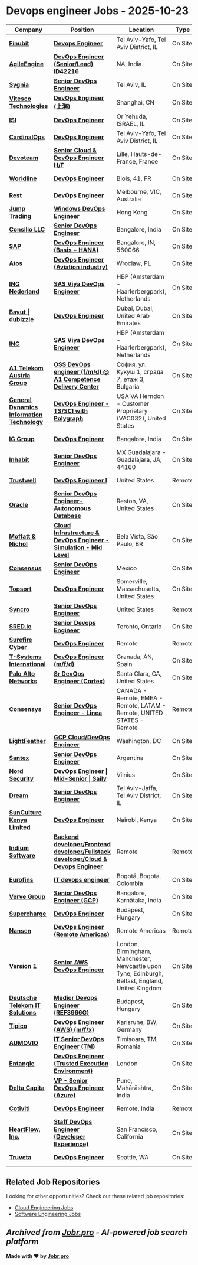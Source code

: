 # Devops engineer Jobs - 2025-10-23

| Company | Position | Location | Type | Date |
| ------- | -------- | -------- | ---- | ------ |
| **[Finubit](https://finubit.com/)** | **[Devops Engineer](https://jobr.pro/job/30865158/devops-engineer?utm_source=github&utm_medium=repo&utm_campaign=github-devops-jobs)** | Tel Aviv-Yafo, Tel Aviv District, IL | On Site | Oct 23 |
| **[AgileEngine](https://agileengine.com/)** | **[DevOps Engineer (Senior/Lead) ID42216](https://jobr.pro/job/30855112/devops-engineer-seniorlead-id42216?utm_source=github&utm_medium=repo&utm_campaign=github-devops-jobs)** | NA, India | On Site | Oct 23 |
| **[Sygnia](https://www.sygnia.co/)** | **[Senior DevOps Engineer](https://jobr.pro/job/30864067/senior-devops-engineer?utm_source=github&utm_medium=repo&utm_campaign=github-devops-jobs)** | Tel Aviv, IL | On Site | Oct 23 |
| **[Vitesco Technologies](https://www.vitesco-technologies.com)** | **[DevOps Engineer (上海)](https://jobr.pro/job/30833972/devops-engineer-?utm_source=github&utm_medium=repo&utm_campaign=github-devops-jobs)** | Shanghai, CN | On Site | Oct 23 |
| **[ISI](https://www.imagesatintl.com/)** | **[DevOps Engineer](https://jobr.pro/job/30864541/devops-engineer?utm_source=github&utm_medium=repo&utm_campaign=github-devops-jobs)** | Or Yehuda, ISRAEL, IL | On Site | Oct 23 |
| **[CardinalOps](https://www.cardinalops.com/)** | **[DevOps Engineer](https://jobr.pro/job/30865441/devops-engineer?utm_source=github&utm_medium=repo&utm_campaign=github-devops-jobs)** | Tel Aviv-Yafo, Tel Aviv District, IL | On Site | Oct 23 |
| **[Devoteam](https://www.devoteam.com/)** | **[Senior Cloud & DevOps Engineer H/F](https://jobr.pro/job/30850726/senior-cloud-devops-engineer-hf?utm_source=github&utm_medium=repo&utm_campaign=github-devops-jobs)** | Lille, Hauts-de-France, France | On Site | Oct 23 |
| **[Worldline](https://www.worldline.com)** | **[DevOps Engineer](https://jobr.pro/job/30820811/devops-engineer?utm_source=github&utm_medium=repo&utm_campaign=github-devops-jobs)** | Blois, 41, FR | On Site | Oct 23 |
| **[Rest](https://rest.com.au/)** | **[DevOps Engineer](https://jobr.pro/job/30814875/devops-engineer?utm_source=github&utm_medium=repo&utm_campaign=github-devops-jobs)** | Melbourne, VIC, Australia | On Site | Oct 23 |
| **[Jump Trading](https://www.jumptrading.com/)** | **[Windows DevOps Engineer](https://jobr.pro/job/30808931/windows-devops-engineer?utm_source=github&utm_medium=repo&utm_campaign=github-devops-jobs)** | Hong Kong | On Site | Oct 23 |
| **[Consilio LLC](https://www.consilio.com/)** | **[Senior DevOps Engineer](https://jobr.pro/job/30813008/senior-devops-engineer?utm_source=github&utm_medium=repo&utm_campaign=github-devops-jobs)** | Bangalore, India | On Site | Oct 23 |
| **[SAP](https://www.sap.com/)** | **[DevOps Engineer (Basis + HANA)](https://jobr.pro/job/30820618/devops-engineer-basis-hana?utm_source=github&utm_medium=repo&utm_campaign=github-devops-jobs)** | Bangalore, IN, 560066 | On Site | Oct 23 |
| **[Atos](https://atos.net)** | **[DevOps Engineer (Aviation industry)](https://jobr.pro/job/30819453/devops-engineer-aviation-industry?utm_source=github&utm_medium=repo&utm_campaign=github-devops-jobs)** | Wroclaw, PL | On Site | Oct 23 |
| **[ING Nederland](https://www.ing.com/)** | **[SAS Viya DevOps Engineer](https://jobr.pro/job/30836218/sas-viya-devops-engineer?utm_source=github&utm_medium=repo&utm_campaign=github-devops-jobs)** | HBP (Amsterdam - Haarlerbergpark), Netherlands | On Site | Oct 23 |
| **[Bayut \| dubizzle](https://www.bayut.com)** | **[DevOps Engineer](https://jobr.pro/job/30825059/devops-engineer?utm_source=github&utm_medium=repo&utm_campaign=github-devops-jobs)** | Dubai, Dubai, United Arab Emirates | On Site | Oct 23 |
| **[ING](https://www.ing.com/)** | **[SAS Viya DevOps Engineer](https://jobr.pro/job/30801593/sas-viya-devops-engineer?utm_source=github&utm_medium=repo&utm_campaign=github-devops-jobs)** | HBP (Amsterdam - Haarlerbergpark), Netherlands | On Site | Oct 23 |
| **[A1 Telekom Austria Group](https://www.a1.group/)** | **[OSS DevOps engineer (f/m/d) @ A1 Competence Delivery Center](https://jobr.pro/job/30861421/oss-devops-engineer-fmd-a1-competence-delivery-center?utm_source=github&utm_medium=repo&utm_campaign=github-devops-jobs)** | София, ул. Кукуш 1, сграда 7, етаж 3, Bulgaria | On Site | Oct 23 |
| **[General Dynamics Information Technology](https://www.gdit.com/)** | **[DevOps Engineer - TS/SCI with Polygraph](https://jobr.pro/job/30885595/devops-engineer-tssci-with-polygraph?utm_source=github&utm_medium=repo&utm_campaign=github-devops-jobs)** | USA VA Herndon - Customer Proprietary (VAC032), United States | On Site | Oct 23 |
| **[IG Group](https://www.iggroup.com/)** | **[DevOps Engineer](https://jobr.pro/job/30883898/devops-engineer?utm_source=github&utm_medium=repo&utm_campaign=github-devops-jobs)** | Bangalore, India | On Site | Oct 23 |
| **[Inhabit](https://inhabit.com/)** | **[Senior DevOps Engineer](https://jobr.pro/job/30874321/senior-devops-engineer?utm_source=github&utm_medium=repo&utm_campaign=github-devops-jobs)** | MX Guadalajara - Guadalajara, JA, 44160 | On Site | Oct 23 |
| **[Trustwell](https://www.trustwell.com/)** | **[DevOps Engineer I](https://jobr.pro/job/30808911/devops-engineer-i?utm_source=github&utm_medium=repo&utm_campaign=github-devops-jobs)** | United States | Remote | Oct 22 |
| **[Oracle](https://www.oracle.com/)** | **[Senior DevOps Engineer- Autonomous Database](https://jobr.pro/job/30846708/senior-devops-engineer-autonomous-database?utm_source=github&utm_medium=repo&utm_campaign=github-devops-jobs)** | Reston, VA, United States | On Site | Oct 22 |
| **[Moffatt & Nichol](https://www.moffattnichol.com/)** | **[Cloud Infrastructure & DevOps Engineer - Simulation - Mid Level](https://jobr.pro/job/30826728/cloud-infrastructure-devops-engineer-simulation-mid-level?utm_source=github&utm_medium=repo&utm_campaign=github-devops-jobs)** | Bela Vista, São Paulo, BR | On Site | Oct 22 |
| **[Consensus](https://goconsensus.com/)** | **[Senior DevOps Engineer](https://jobr.pro/job/30812637/senior-devops-engineer?utm_source=github&utm_medium=repo&utm_campaign=github-devops-jobs)** | Mexico | On Site | Oct 22 |
| **[Topsort](https://www.topsort.com/)** | **[DevOps Engineer](https://jobr.pro/job/30806557/devops-engineer?utm_source=github&utm_medium=repo&utm_campaign=github-devops-jobs)** | Somerville, Massachusetts, United States | On Site | Oct 22 |
| **[Syncro](https://syncromsp.com/)** | **[Senior DevOps Engineer](https://jobr.pro/job/30807286/senior-devops-engineer?utm_source=github&utm_medium=repo&utm_campaign=github-devops-jobs)** | United States | Remote | Oct 22 |
| **[SRED.io](https://sred.io/)** | **[Senior Devops Engineer](https://jobr.pro/job/30869769/senior-devops-engineer?utm_source=github&utm_medium=repo&utm_campaign=github-devops-jobs)** | Toronto, Ontario | On Site | Oct 22 |
| **[Surefire Cyber](https://surefirecyber.com/)** | **[DevOps Engineer](https://jobr.pro/job/30806948/devops-engineer?utm_source=github&utm_medium=repo&utm_campaign=github-devops-jobs)** | Remote | Remote | Oct 22 |
| **[T-Systems International](https://www.t-systems.com)** | **[DevOps Engineer (m/f/d)](https://jobr.pro/job/30816015/devops-engineer-mfd?utm_source=github&utm_medium=repo&utm_campaign=github-devops-jobs)** | Granada, AN, Spain | On Site | Oct 22 |
| **[Palo Alto Networks](https://www.paloaltonetworks.com)** | **[Sr DevOps Engineer (Cortex)](https://jobr.pro/job/30802502/sr-devops-engineer-cortex?utm_source=github&utm_medium=repo&utm_campaign=github-devops-jobs)** | Santa Clara, CA, United States | On Site | Oct 22 |
| **[Consensys](https://consensys.io/)** | **[Senior DevOps Engineer - Linea](https://jobr.pro/job/30822591/senior-devops-engineer-linea?utm_source=github&utm_medium=repo&utm_campaign=github-devops-jobs)** | CANADA - Remote, EMEA - Remote, LATAM - Remote, UNITED STATES - Remote | Remote | Oct 22 |
| **[LightFeather](https://lightfeather.io/)** | **[GCP Cloud/DevOps Engineer](https://jobr.pro/job/30815294/gcp-clouddevops-engineer?utm_source=github&utm_medium=repo&utm_campaign=github-devops-jobs)** | Washington, DC | On Site | Oct 22 |
| **[Santex](https://santexgroup.com/)** | **[Senior DevOps Engineer](https://jobr.pro/job/30806867/senior-devops-engineer?utm_source=github&utm_medium=repo&utm_campaign=github-devops-jobs)** | Argentina | On Site | Oct 22 |
| **[Nord Security](https://nordsecurity.com/)** | **[DevOps Engineer \| Mid-Senior \| Saily](https://jobr.pro/job/30813118/devops-engineer-mid-senior-saily?utm_source=github&utm_medium=repo&utm_campaign=github-devops-jobs)** | Vilnius | On Site | Oct 22 |
| **[Dream](https://dreamgroup.com/)** | **[Senior DevOps Engineer](https://jobr.pro/job/30773213/senior-devops-engineer?utm_source=github&utm_medium=repo&utm_campaign=github-devops-jobs)** | Tel Aviv-Jaffa, Tel Aviv District, IL | On Site | Oct 22 |
| **[SunCulture Kenya Limited](https://sunculture.io/)** | **[DevOps Engineer](https://jobr.pro/job/30766802/devops-engineer?utm_source=github&utm_medium=repo&utm_campaign=github-devops-jobs)** | Nairobi, Kenya | On Site | Oct 22 |
| **[Indium Software](https://www.indiumsoftware.com/)** | **[Backend developer/Frontend developer/Fullstack developer/Cloud & Devops Engineer](https://jobr.pro/job/30762179/backend-developerfrontend-developerfullstack-developercloud-devops-engineer?utm_source=github&utm_medium=repo&utm_campaign=github-devops-jobs)** | Remote | Remote | Oct 22 |
| **[Eurofins](https://www.eurofins.com)** | **[IT devops engineer](https://jobr.pro/job/30759541/it-devops-engineer?utm_source=github&utm_medium=repo&utm_campaign=github-devops-jobs)** | Bogotá, Bogota, Colombia | On Site | Oct 22 |
| **[Verve Group](https://verve.com/)** | **[Senior DevOps Engineer (GCP)](https://jobr.pro/job/30807866/senior-devops-engineer-gcp?utm_source=github&utm_medium=repo&utm_campaign=github-devops-jobs)** | Bangalore, Karnātaka, India | On Site | Oct 22 |
| **[Supercharge](https://supercharge.io/)** | **[DevOps Engineer](https://jobr.pro/job/30820691/devops-engineer?utm_source=github&utm_medium=repo&utm_campaign=github-devops-jobs)** | Budapest, Hungary | On Site | Oct 22 |
| **[Nansen](https://www.nansen.ai/)** | **[DevOps Engineer (Remote Americas)](https://jobr.pro/job/30809166/devops-engineer-remote-americas?utm_source=github&utm_medium=repo&utm_campaign=github-devops-jobs)** | Remote Americas | Remote | Oct 22 |
| **[Version 1](https://www.version1.com)** | **[Senior AWS DevOps Engineer](https://jobr.pro/job/30758720/senior-aws-devops-engineer?utm_source=github&utm_medium=repo&utm_campaign=github-devops-jobs)** | London, Birmingham, Manchester, Newcastle upon Tyne, Edinburgh, Belfast, England, United Kingdom | On Site | Oct 22 |
| **[Deutsche Telekom IT Solutions](https://www.deutschetelekomitsolutions.hu)** | **[Medior Devops Engineer (REF3966G)](https://jobr.pro/job/30816413/medior-devops-engineer-ref3966g?utm_source=github&utm_medium=repo&utm_campaign=github-devops-jobs)** | Budapest, Hungary | On Site | Oct 22 |
| **[Tipico](https://www.tipico-careers.com)** | **[DevOps Engineer (AWS) (m/f/x)](https://jobr.pro/job/30758724/devops-engineer-aws-mfx?utm_source=github&utm_medium=repo&utm_campaign=github-devops-jobs)** | Karlsruhe, BW, Germany | On Site | Oct 22 |
| **[AUMOVIO](https://www.continental-automotive.com/)** | **[IT Senior DevOps Engineer (TM)](https://jobr.pro/job/30759239/it-senior-devops-engineer-tm?utm_source=github&utm_medium=repo&utm_campaign=github-devops-jobs)** | Timișoara, TM, Romania | On Site | Oct 22 |
| **[Entangle](https://www.entangle.fi/)** | **[DevOps Engineer (Trusted Execution Environment)](https://jobr.pro/job/30812546/devops-engineer-trusted-execution-environment?utm_source=github&utm_medium=repo&utm_campaign=github-devops-jobs)** | London | On Site | Oct 22 |
| **[Delta Capita](https://www.deltacapita.com/)** | **[VP - Senior DevOps Engineer (Azure)](https://jobr.pro/job/30807904/vp-senior-devops-engineer-azure?utm_source=github&utm_medium=repo&utm_campaign=github-devops-jobs)** | Pune, Mahārāshtra, India | On Site | Oct 22 |
| **[Cotiviti](https://www.cotiviti.com/)** | **[DevOps Engineer](https://jobr.pro/job/30727724/devops-engineer?utm_source=github&utm_medium=repo&utm_campaign=github-devops-jobs)** | Remote, India | Remote | Oct 22 |
| **[HeartFlow, Inc.](https://www.heartflow.com/)** | **[Staff DevOps Engineer (Developer Experience)](https://jobr.pro/job/30726650/staff-devops-engineer-developer-experience?utm_source=github&utm_medium=repo&utm_campaign=github-devops-jobs)** | San Francisco, California | On Site | Oct 22 |
| **[Truveta](https://www.truveta.com/)** | **[DevOps Engineer](https://jobr.pro/job/30720948/devops-engineer?utm_source=github&utm_medium=repo&utm_campaign=github-devops-jobs)** | Seattle, WA | On Site | Oct 22 |

## Related Job Repositories

Looking for other opportunities? Check out these related job repositories:

- [Cloud Engineering Jobs](https://github.com/jobs-jobr-pro/Cloud-Engineering-Jobs)
- [Software Engineering Jobs](https://github.com/jobs-jobr-pro/Software-Engineering-Jobs)



*Archived from [Jobr.pro](https://jobr.pro?utm_source=github&utm_medium=repo&utm_campaign=github-devops-jobs) - AI-powered job search platform*
---

**Made with ❤️ by [Jobr.pro](https://jobr.pro?utm_source=github&utm_medium=repo&utm_campaign=github-devops-jobs)**